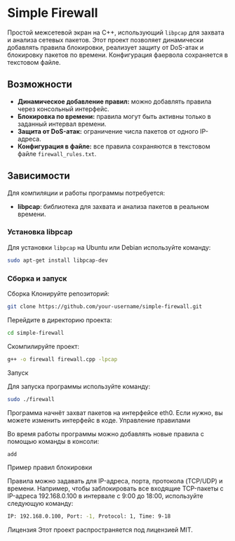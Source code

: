 # Simple Firewall

Простой межсетевой экран на C++, использующий `libpcap` для захвата и анализа сетевых пакетов. Этот проект позволяет динамически добавлять правила блокировки, реализует защиту от DoS-атак и блокировку пакетов по времени. Конфигурация фаервола сохраняется в текстовом файле.

## Возможности

- **Динамическое добавление правил:** можно добавлять правила через консольный интерфейс.
- **Блокировка по времени:** правила могут быть активны только в заданный интервал времени.
- **Защита от DoS-атак:** ограничение числа пакетов от одного IP-адреса.
- **Конфигурация в файле:** все правила сохраняются в текстовом файле `firewall_rules.txt`.

## Зависимости

Для компиляции и работы программы потребуется:

- **libpcap**: библиотека для захвата и анализа пакетов в реальном времени.

### Установка libpcap

Для установки `libpcap` на Ubuntu или Debian используйте команду:

```bash
sudo apt-get install libpcap-dev
```
### Сборка и запуск
Сборка
Клонируйте репозиторий:
```bash
git clone https://github.com/your-username/simple-firewall.git
```
Перейдите в директорию проекта:
```bash
cd simple-firewall
```
Скомпилируйте проект:
```bash
g++ -o firewall firewall.cpp -lpcap
```
Запуск

Для запуска программы используйте команду:
```bash
sudo ./firewall
```
Программа начнёт захват пакетов на интерфейсе eth0. Если нужно, вы можете изменить интерфейс в коде.
Управление правилами

Во время работы программы можно добавлять новые правила с помощью команды в консоли:
```bash
add
```
Пример правил блокировки

Правила можно задавать для IP-адреса, порта, протокола (TCP/UDP) и времени. Например, чтобы заблокировать все входящие TCP-пакеты с IP-адреса 192.168.0.100 в интервале с 9:00 до 18:00, используйте следующую команду:
```bash
IP: 192.168.0.100, Port: -1, Protocol: 1, Time: 9-18
```
Лицензия
Этот проект распространяется под лицензией MIT.
